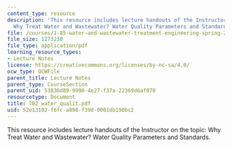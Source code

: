 ```yaml
---
content_type: resource
description: 'This resource includes lecture handouts of the Instructor on the topic:
  Why Treat Water and Wastewater? Water Quality Parameters and Standards.'
file: /courses/1-85-water-and-wastewater-treatment-engineering-spring-2006/52e13102f6fca898f39d0001db190bc2_l02_water_qualit.pdf
file_size: 1273230
file_type: application/pdf
learning_resource_types:
- Lecture Notes
license: https://creativecommons.org/licenses/by-nc-sa/4.0/
ocw_type: OCWFile
parent_title: Lecture Notes
parent_type: CourseSection
parent_uid: 53836d89-9990-4e27-f37a-22369d6af070
resourcetype: Document
title: l02_water_qualit.pdf
uid: 52e13102-f6fc-a898-f39d-0001db190bc2
---
```

This resource includes lecture handouts of the Instructor on the topic: Why Treat Water and Wastewater? Water Quality Parameters and Standards.